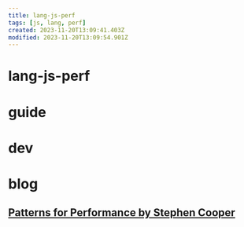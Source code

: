 ```yaml
---
title: lang-js-perf
tags: [js, lang, perf]
created: 2023-11-20T13:09:41.403Z
modified: 2023-11-20T13:09:54.901Z
---
```


# lang-js-perf

# guide

# dev

# blog

## [Patterns for Performance by Stephen Cooper](https://portal.gitnation.org/contents/patterns-for-performance)

